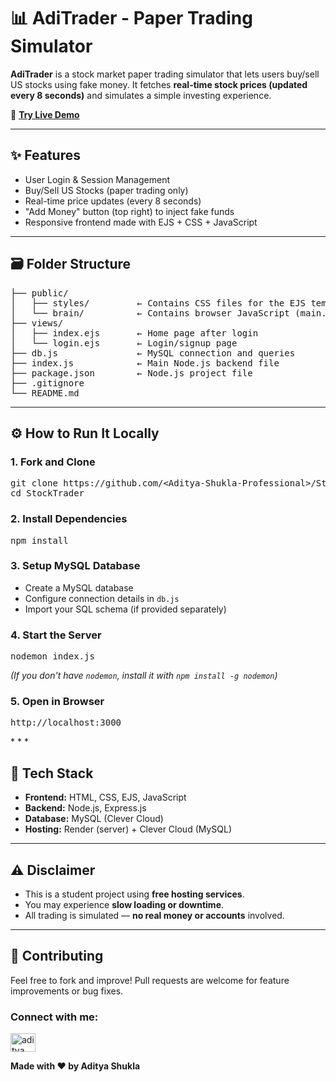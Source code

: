 📊 AdiTrader - Paper Trading Simulator
======================================

**AdiTrader** is a stock market paper trading simulator that lets users buy/sell US stocks using fake money. It fetches **real-time stock prices (updated every 8 seconds)** and simulates a simple investing experience.

🚀 [**Try Live Demo**](https://stocktrader-g4o0.onrender.com)

* * *

✨ Features
----------

*   User Login & Session Management
*   Buy/Sell US Stocks (paper trading only)
*   Real-time price updates (every 8 seconds)
*   "Add Money" button (top right) to inject fake funds
*   Responsive frontend made with EJS + CSS + JavaScript

* * *

<h2>🗃️ Folder Structure</h2>
<pre>
├── public/
│   ├── styles/         ← Contains CSS files for the EJS templates
│   └── brain/          ← Contains browser JavaScript (main.js)
├── views/
│   ├── index.ejs       ← Home page after login
│   └── login.ejs       ← Login/signup page
├── db.js               ← MySQL connection and queries
├── index.js            ← Main Node.js backend file
├── package.json        ← Node.js project file
├── .gitignore
└── README.md
</pre>

<hr>

<h2>⚙️ How to Run It Locally</h2>

<h3>1. Fork and Clone</h3>
<pre>
git clone https://github.com/&lt;Aditya-Shukla-Professional&gt;/StockTrader.git
cd StockTrader
</pre>

<h3>2. Install Dependencies</h3>
<pre>
npm install
</pre>

<h3>3. Setup MySQL Database</h3>
<ul>
  <li>Create a MySQL database</li>
  <li>Configure connection details in <code>db.js</code></li>
  <li>Import your SQL schema (if provided separately)</li>
</ul>

<h3>4. Start the Server</h3>
<pre>
nodemon index.js
</pre>
<p><em>(If you don't have <code>nodemon</code>, install it with <code>npm install -g nodemon</code>)</em></p>

<h3>5. Open in Browser</h3>
<pre>
http://localhost:3000
</pre>
* * *

🧠 Tech Stack
-------------

*   **Frontend:** HTML, CSS, EJS, JavaScript
*   **Backend:** Node.js, Express.js
*   **Database:** MySQL (Clever Cloud)
*   **Hosting:** Render (server) + Clever Cloud (MySQL)

* * *

⚠️ Disclaimer
-------------

*   This is a student project using **free hosting services**.
*   You may experience **slow loading or downtime**.
*   All trading is simulated — **no real money or accounts** involved.

* * *

🙌 Contributing
---------------

Feel free to fork and improve! Pull requests are welcome for feature improvements or bug fixes.

### Connect with me:

<p align="left">
<a href="https://www.linkedin.com/in/aditya-shukla-8b3494341/" target="blank"><img align="center" src="https://raw.githubusercontent.com/rahuldkjain/github-profile-readme-generator/master/src/images/icons/Social/linked-in-alt.svg" alt="aditya shukla" height="30" width="40" /></a>
</p>

**Made with ❤️ by Aditya Shukla**

